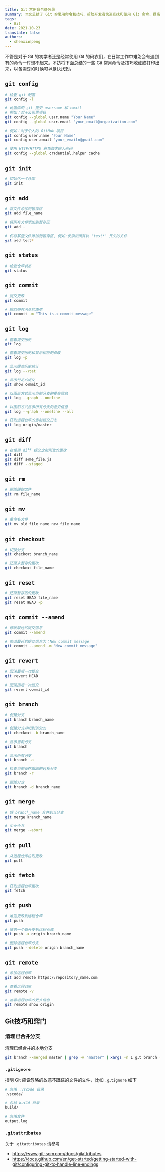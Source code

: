 ```yaml
---
title: Git 常用命令备忘录
summary: 本文总结了 Git 的常用命令和技巧，帮助开发者快速查找和使用 Git 命令，提高工作效率。
tags:
  - Git
date: 2021-10-23
translate: false
authors:
  - shenxianpeng
---
```


不管是对于 Git 的初学者还是经常使用 Git 的码农们，在日常工作中难免会有遇到有的命令一时想不起来。不妨将下面总结的一些 Git 常用命令及技巧收藏或打印出来，以备需要的时候可以很快找到。

## `git config`


```bash
# 检查 git 配置
git config -l

# 设置你的 git 提交 username 和 email
# 例如：对于公司里项目
git config --global user.name "Your Name"
git config --global user.email "your_email@organization.com"

# 例如：对于个人的 GitHub 项目
git config user.name "Your Name"
git config user.email "your_emailn@gmail.com"

# 使用 HTTP/HTTPS 避免每次输入密码
git config --global credential.helper cache
```

## `git init`

```bash
# 初始化一个仓库
git init
```

## `git add`

```bash
# 将文件添加到暂存区
git add file_name

# 将所有文件添加到暂存区
git add .

# 仅将某些文件添加到暂存区, 例如:仅添加所有以 'test*' 开头的文件
git add test*
```

## `git status`

```bash
# 检查仓库状态
git status
```

## `git commit`

```bash
# 提交更改
git commit

# 提交带有消息的更改
git commit -m "This is a commit message"
```

## `git log`

```bash
# 查看提交历史
git log

# 查看提交历史和显示相应的修改
git log -p

# 显示提交历史统计
git log --stat

# 显示特定的提交
git show commit_id

# 以图形方式显示当前分支的提交信息
git log --graph --oneline

# 以图形方式显示所有分支的提交信息
git log --graph --oneline --all

# 获取远程仓库的当前提交日志
git log origin/master
```

## `git diff`

```bash
# 在使用 diff 提交之前所做的更改
git diff
git diff some_file.js
git diff --staged
```

## `git rm`

```bash
# 删除跟踪文件
git rm file_name
```

## `git mv`

```bash
# 重命名文件
git mv old_file_name new_file_name
```

## `git checkout`

```bash
# 切换分支
git checkout branch_name

# 还原未暂存的更改
git checkout file_name
```

## `git reset`

```bash
# 还原暂存区的更改
git reset HEAD file_name
git reset HEAD -p
```

## `git commit --amend`

```bash
# 修改最近的提交信息
git commit --amend

# 修改最近的提交信息为：New commit message
git commit --amend -m "New commit message"
```

## `git revert`

```bash
# 回滚最后一次提交
git revert HEAD

# 回滚指定一次提交
git revert commit_id
```

## `git branch`

```bash
# 创建分支
git branch branch_name

# 创建分支并切到该分支
git checkout -b branch_name

# 显示当前分支
git branch

# 显示所有分支
git branch -a

# 检查当前正在跟踪的远程分支
git branch -r

# 删除分支
git branch -d branch_name
```

## `git merge`

```bash
# 将 branch_name 合并到当分支
git merge branch_name

# 中止合并
git merge --abort
```

## `git pull`

```bash
# 从远程仓库拉取更改
git pull
```

## `git fetch`

```bash
# 获取远程仓库更改
git fetch
```

## `git push`

```bash
# 推送更改到远程仓库
git push

# 推送一个新分支到远程仓库
git push -u origin branch_name

# 删除远程仓库分支
git push --delete origin branch_name
```

## `git remote`

```bash
# 添加远程仓库
git add remote https://repository_name.com

# 查看远程仓库
git remote -v

# 查看远程仓库的更多信息
git remote show origin
```

## Git技巧和窍门

### 清理已合并分支

清理已经合并的本地分支

```bash
git branch --merged master | grep -v "master" | xargs -n 1 git branch -d
```

### `.gitignore`

指明 Git 应该忽略的故意不跟踪的文件的文件，比如 `.gitignore` 如下

```bash
# 忽略 .vscode 目录
.vscode/

# 忽略 build 目录
build/

# 忽略文件
output.log
```

### `.gitattributes`

关于 `.gitattributes` 请参考

* https://www.git-scm.com/docs/gitattributes
* https://docs.github.com/en/get-started/getting-started-with-git/configuring-git-to-handle-line-endings
